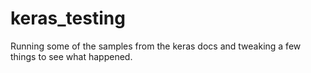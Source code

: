 # keras_testing

Running some of the samples from the keras docs and tweaking a few things to see what happened.
